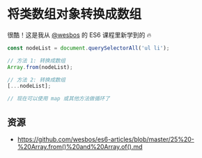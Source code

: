 # 将类数组对象转换成数组

很酷！这是我从 [@wesbos](https://twitter.com/wesbos) 的 ES6 课程里新学到的  🔥

```javascript
const nodeList = document.querySelectorAll('ul li');

// 方法 1: 转换成数组
Array.from(nodeList);

// 方法 2: 转换成数组
[...nodeList];

// 现在可以使用 map 或其他方法做循环了
```

## 资源

- https://github.com/wesbos/es6-articles/blob/master/25%20-%20Array.from()%20and%20Array.of().md
